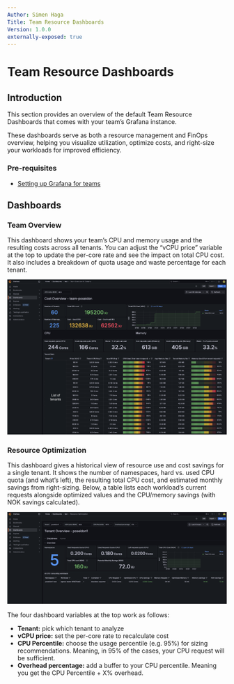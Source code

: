 ```yaml
---
Author: Simen Haga
Title: Team Resource Dashboards
Version: 1.0.0
externally-exposed: true
--- 
```


# Team Resource Dashboards

## Introduction

This section provides an overview of the default Team Resource Dashboards that comes with your team’s Grafana instance. 

These dashboards serve as both a resource management and FinOps overview, helping you visualize utilization, optimize costs, and right-size your workloads for improved efficiency.

### Pre-requisites

- [Setting up Grafana for teams](../../OpenShift%20Teams/Team%20features/observability.md)

## Dashboards

### Team Overview

This dashboard shows your team’s CPU and memory usage and the resulting costs across all tenants. You can adjust the “vCPU price” variable at the top to update the per-core rate and see the impact on total CPU cost. It also includes a breakdown of quota usage and waste percentage for each tenant.

![team-overview-all-tenants](../../img/Resource%20Management/team-overview-all-tenants.png)

### Resource Optimization

This dashboard gives a historical view of resource use and cost savings for a single tenant. It shows the number of namespaces, hard vs. used CPU quota (and what’s left), the resulting total CPU cost, and estimated monthly savings from right-sizing. Below, a table lists each workload’s current requests alongside optimized values and the CPU/memory savings (with NOK savings calculated).

![team-overview-all-tenants](../../img/Resource%20Management/resoruce-optimization.png)

The four dashboard variables at the top work as follows:

- **Tenant:** pick which tenant to analyze
- **vCPU price:** set the per-core rate to recalculate cost
- **CPU Percentile:** choose the usage percentile (e.g. 95%) for sizing recommendations. Meaning, in 95% of the cases, your CPU request will be sufficient. 
- **Overhead percentage:** add a buffer to your CPU percentile. Meaning you get the CPU Percentile + X% overhead.